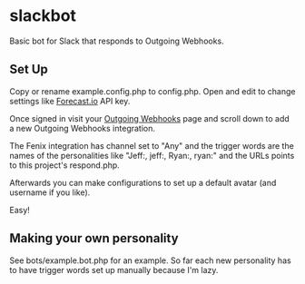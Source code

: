 slackbot
========

Basic bot for Slack that responds to Outgoing Webhooks.


## Set Up

Copy or rename example.config.php to config.php. Open and edit to change settings like [Forecast.io](http://forecast.io) API key.

Once signed in visit your [Outgoing Webhooks](https://my.slack.com/services/new/outgoing-webhook) page and scroll down to add a new Outgoing Webhooks integration.

The Fenix integration has channel set to "Any" and the trigger words are the names of the personalities like "Jeff:, jeff:, Ryan:, ryan:" and the URLs points to this project's respond.php.

Afterwards you can make configurations to set up a default avatar (and username if you like).

Easy!

## Making your own personality

See bots/example.bot.php for an example. So far each new personality has to have trigger words set up manually because I'm lazy.
